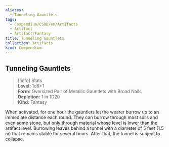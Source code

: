 ```yaml
---
aliases:
  - Tunneling Gauntlets
tags:
  - Compendium/CSRD/en/Artifacts
  - Artifact
  - Artifact/Fantasy
title: Tunneling Gauntlets
collection: Artifacts
kind: Compendium
---
```

## Tunneling Gauntlets  
>[!info] Stats  
> **Level:** 1d6+1  
> **Form:** Oversized Pair of Metallic Gauntlets with Broad Nails  
> **Depletion:** 1 in 1D20  
> **Kind:** Fantasy
  
When activated, for one hour the gauntlets let the wearer burrow up to an immediate distance each round. They can burrow through most soils and even some stone, but only through material whose level is lower than the artifact level. Burrowing leaves behind a tunnel with a diameter of 5 feet (1.5 m) that remains stable for several hours. After that, the tunnel is subject to collapse.